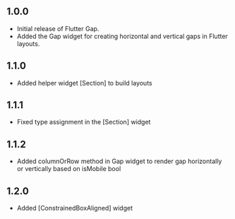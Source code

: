 ## 1.0.0

* Initial release of Flutter Gap.
* Added the Gap widget for creating horizontal and vertical gaps in Flutter layouts.

## 1.1.0

* Added helper widget [Section] to build layouts

## 1.1.1

* Fixed type assignment in the [Section] widget

## 1.1.2

* Added columnOrRow method in Gap widget to render gap horizontally or vertically based on isMobile bool

## 1.2.0

* Added [ConstrainedBoxAligned] widget